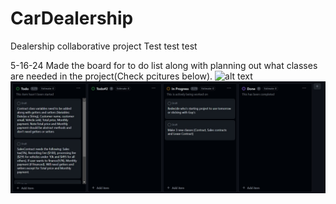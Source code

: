 # CarDealership
Dealership collaborative project
Test test test

5-16-24
Made the board for to do list along with planning out what classes are needed in the project(Check pcitures below).
![alt text](<White board pic.jpg>)
![alt text](Todolist.jpg)
